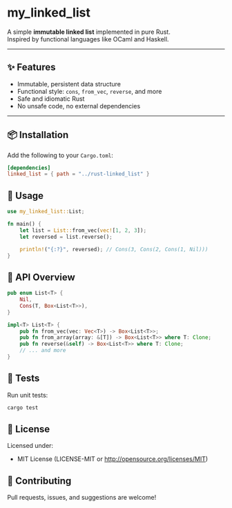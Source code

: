 # my_linked_list

A simple **immutable linked list** implemented in pure Rust.  
Inspired by functional languages like OCaml and Haskell.

---

## ✨ Features

- Immutable, persistent data structure
- Functional style: `cons`, `from_vec`, `reverse`, and more
- Safe and idiomatic Rust
- No unsafe code, no external dependencies

---

## 📦 Installation

Add the following to your `Cargo.toml`:

```toml
[dependencies]
linked_list = { path = "../rust-linked_list" }
```

## 🔧 Usage
```rust
use my_linked_list::List;

fn main() {
    let list = List::from_vec(vec![1, 2, 3]);
    let reversed = list.reverse();

    println!("{:?}", reversed); // Cons(3, Cons(2, Cons(1, Nil)))
}
```

## 📘 API Overview

```rust
pub enum List<T> {
    Nil,
    Cons(T, Box<List<T>>),
}

impl<T> List<T> {
    pub fn from_vec(vec: Vec<T>) -> Box<List<T>>;
    pub fn from_array(array: &[T]) -> Box<List<T>> where T: Clone;
    pub fn reverse(&self) -> Box<List<T>> where T: Clone;
    // ... and more
}
```

## 🧪 Tests

Run unit tests:
```rust
cargo test
```

## 📄 License

Licensed under:

* MIT License (LICENSE-MIT or http://opensource.org/licenses/MIT)

## 🤝 Contributing

Pull requests, issues, and suggestions are welcome!